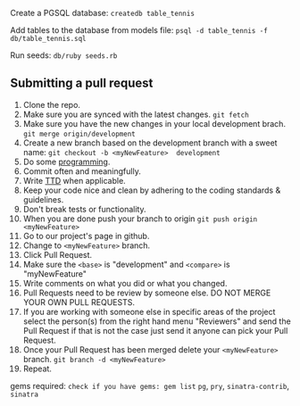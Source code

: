Create a PGSQL database: `createdb table_tennis`

Add tables to the database from models file: `psql -d table_tennis -f db/table_tennis.sql`

Run seeds: `db/ruby seeds.rb`

## Submitting a pull request

1. Clone the repo.
2. Make sure you are synced with the latest changes.
    `git fetch`
3. Make sure you have the new changes in your local development brach.
    `git merge origin/development`
4. Create a new branch based on the development branch with a sweet name: `git checkout -b <myNewFeature>  development`
5. Do some [programming](http://programming-motherfucker.com).
6. Commit often and meaningfully.
7. Write [TTD](http://) when applicable.
6. Keep your code nice and clean by adhering to the coding standards & guidelines.
7. Don't break tests or functionality.
8. When you are done push your branch to origin
    `git push origin <myNewFeature>`
9. Go to our project's page in github.
10. Change to `<myNewFeature>` branch.
11. Click Pull Request.
12. Make sure the `<base>` is "development" and `<compare>` is "myNewFeature"
13. Write comments on what you did or what you changed.
14. Pull Requests need to be review by someone else. DO NOT MERGE YOUR OWN PULL REQUESTS.
14. If you are working with someone else in specific areas of the project select the person(s)
  from the right hand menu "Reviewers" and send the Pull Request if that is not the case just
  send it anyone can pick your Pull Request.
15. Once your Pull Request has been merged delete your `<myNewFeature>` branch.
  `git branch -d <myNewFeature>`
16. Repeat.  



gems required:
`check if you have gems: gem list`
`pg`, `pry`, `sinatra-contrib`, `sinatra`
